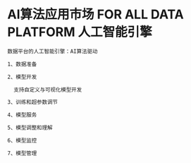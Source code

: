# AI算法应用市场 FOR ALL DATA PLATFORM 人工智能引擎

```markdown
数据平台的人工智能引擎：AI算法驱动

1、数据准备

2、模型开发

  支持自定义与可视化模型开发

3、训练和超参数调节

4、模型服务

5、模型调整和理解

6、模型监控

7、模型管理

````